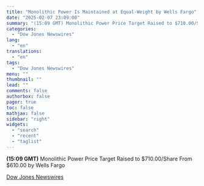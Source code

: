```yaml
---
title: "Monolithic Power Is Maintained at Equal-Weight by Wells Fargo"
date: "2025-02-07 23:09:00"
summary: "(15:09 GMT) Monolithic Power Price Target Raised to $710.00/Share From $610.00 by Wells Fargo"
categories:
  - "Dow Jones Newswires"
lang:
  - "en"
translations:
  - "en"
tags:
  - "Dow Jones Newswires"
menu: ""
thumbnail: ""
lead: ""
comments: false
authorbox: false
pager: true
toc: false
mathjax: false
sidebar: "right"
widgets:
  - "search"
  - "recent"
  - "taglist"
---
```


**(15:09 GMT)** Monolithic Power Price Target Raised to $710.00/Share From $610.00 by Wells Fargo

[Dow Jones Newswires](https://www.tradingview.com/news/DJN_DN20250207007355:0/)
